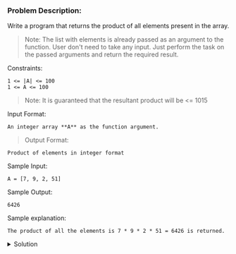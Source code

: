 ### Problem Description:

Write a program that returns the product of all elements present in the array.

>Note: The list with elements is already passed as an argument to the function. User don't need to take any input. Just perform the task on the passed arguments and return the required result.

Constraints:
```
1 <= |A| <= 100
1 <= A <= 100
```

>Note: It is guaranteed that the resultant product will be <= 1015

Input Format:
```
An integer array **A** as the function argument.
```

>Output Format:
```
Product of elements in integer format
```

Sample Input:
```
A = [7, 9, 2, 51]
```

Sample Output:
```
6426
```

Sample explanation:
```
The product of all the elements is 7 * 9 * 2 * 51 = 6426 is returned.
```

<details>
  <summary>Solution</summary>
    Solution is not yet added!